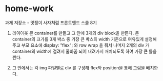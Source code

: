 # home-work
과제 저장소 - 멋쟁이 사자처럼 프론트엔드 스쿨 8기

1. 레이아웃
큰 container를 만들고 그 안에 3개의 div block을 만든다.
큰 container의 크기를 3개 박스 중 가장 큰 박스의 width 기준으로 여유있게 설정해주고
부모 요소에 display: "flex"; 와 row wrap 을 줘서 나머지 2개의 div 가 container의 width에 걸려서
줄바꿈 되어 내려가서 배치되도록 하여 가장 큰 틀을 짠다.

2. 그 안에서는 각 img 파일별로 div 를 구성해 flex와 position을 통해 그림을 배치한다.




